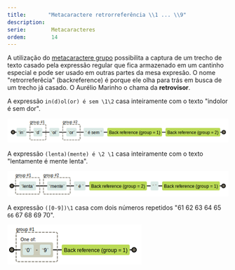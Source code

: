 ```yaml
---
title:       "Metacaractere retrorreferência \\1 ... \\9"
description: 
serie:        Metacaracteres
ordem:        14
---
```


A utilização do [metacaractere grupo](/regex/metacaractere-grupo/) possibilita a captura de um trecho de texto casado 
pela expressão regular que fica armazenado em um cantinho especial e pode ser usado em outras partes da mesa expresão. 
O nome "retrorreferêcia" (backreference) é porque ele olha para trás em busca de um trecho já casado. O Aurélio Marinho
o chama da __retrovisor__.

A expressão `in(d)ol(or) é sem \1\2` casa inteiramente com o texto "indolor é sem dor".

![Figura ilustrando o metacaractere retrorreferência](../metacaractere-retrorreferencia/metacaractere-retrorreferencia-01.png "Expresão regular: metacaractere retrorreferência")

A expressão `(lenta)(mente) é \2 \1` casa inteiramente com o texto "lentamente é mente lenta".

![Figura ilustrando o metacaractere retrorreferência](../metacaractere-retrorreferencia/metacaractere-retrorreferencia-02.png "Expresão regular: metacaractere retrorreferência")

A expressão `([0-9])\1` casa com dois números repetidos "61 62 63 64 65 `66` 67 68 69 70".

![Figura ilustrando o metacaractere retrorreferência](../metacaractere-retrorreferencia/metacaractere-retrorreferencia-03.png "Expresão regular: metacaractere retrorreferência")
